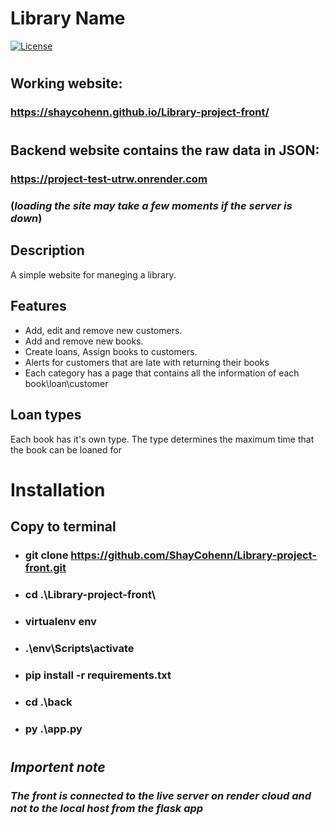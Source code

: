 # Library Name

[![License](https://img.shields.io/badge/license-MIT-blue.svg)](LICENSE)
# 

## Working website:
### https://shaycohenn.github.io/Library-project-front/
#
## Backend website contains the raw data in JSON:
### https://project-test-utrw.onrender.com  
### (*loading the site may take a few moments if the server is down*)


## Description
A simple website for maneging a library.

## Features
- Add, edit and remove new customers.
- Add and remove new books.
- Create loans, Assign books to customers.
- Alerts for customers that are late with returning their books
- Each category has a page that contains all the information of each book\loan\customer

## Loan types
Each book has it's own type.
The type determines the maximum time that the book can be loaned for

# Installation
## Copy to terminal
 - ### git clone https://github.com/ShayCohenn/Library-project-front.git
 - ### cd .\Library-project-front\
 - ### virtualenv env
 - ### .\env\Scripts\activate
 - ### pip install -r requirements.txt
 - ### cd .\back
 - ### py .\app.py
#
 ## *Importent note*
 ### *The front is connected to the live server on render cloud and not to the local host from the flask app*
